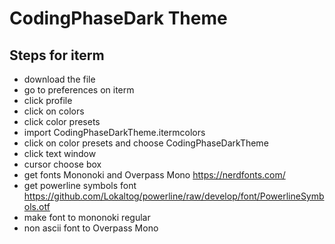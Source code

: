 # CodingPhaseDark Theme

## Steps for iterm
- download the file
- go to preferences on iterm
- click profile
- click on colors
- click color presets
- import CodingPhaseDarkTheme.itermcolors
- click on color presets and choose CodingPhaseDarkTheme
- click text window
- cursor choose box
- get fonts Mononoki and Overpass Mono  https://nerdfonts.com/
- get powerline symbols font https://github.com/Lokaltog/powerline/raw/develop/font/PowerlineSymbols.otf
- make font to mononoki regular 
- non ascii font to Overpass Mono
